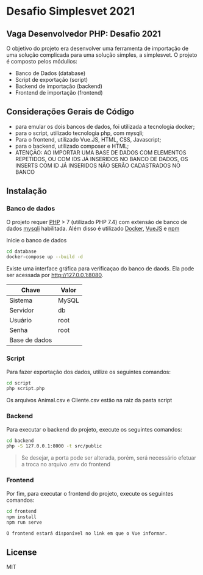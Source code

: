 # Desafio Simplesvet 2021
## Vaga Desenvolvedor PHP: Desafio 2021

O objetivo do projeto era desenvolver uma ferramenta de importação de uma solução complicada para uma solução simples, a simplesvet.
O projeto é composto pelos módullos:

- Banco de Dados (database)
- Script de exportação (script)
- Backend de importação (backend)
- Frontend de importação (frontend)

## Considerações Gerais de Código

- para emular os dois bancos de dados, foi utilizada a tecnologia docker;
- para o script, utilizado tecnologia php, com mysqli;
- Para o frontend, utilizado Vue.JS, HTML, CSS, Javascript;
- para o backend, utilizado composer e HTML;
- ATENÇÃO: AO IMPORTAR UMA BASE DE DADOS COM ELEMENTOS REPETIDOS, OU COM IDS JÁ INSERIDOS NO BANCO DE DADOS, OS INSERTS COM ID JÁ INSERIDOS NÃO SERÃO CADASTRADOS NO BANCO

## Instalação

### Banco de dados

O projeto requer [PHP](https://www.php.net) > 7 (utilizado PHP 7.4) com extensão de banco de dados [mysqli](https://www.php.net/manual/pt_BR/book.mysqli.php) habilitada. Além disso é utilizado [Docker](https://www.docker.com), [VueJS](https://vuejs.org) e [npm](https://www.npmjs.com)

Inicie o banco de dados

```sh
cd database
docker-compose up --build -d
```

Existe uma interface gráfica para verificaçao do banco de daods. Ela pode ser acessada por http://127.0.0.1:8080. 

| Chave | Valor |
| ------ | ------ |
| Sistema | MySQL |
| Servidor | db |
| Usuário | root |
| Senha | root |
| Base de dados |  |

### Script

Para fazer exportação dos dados, utilize os seguintes comandos:

```sh
cd script
php script.php
```

Os arquivos Animal.csv e Cliente.csv estão na raiz da pasta script

### Backend

Para executar o backend do projeto, execute os seguintes comandos:

```sh
cd backend
php -S 127.0.0.1:8000 -t src/public
```

> Se desejar, a porta pode ser alterada, porém, será necessário efetuar a troca no arquivo .env do frontend

### Frontend

Por fim, para executar o frontend do projeto, execute os seguintes comandos:
```sh
cd frontend
npm install
npm run serve
```

`O frontend estará disponível no link em que o Vue informar.`

## License

MIT

